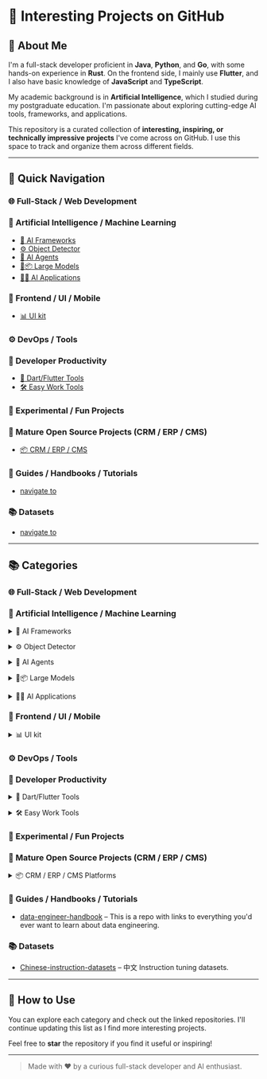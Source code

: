 # 🚀 Interesting Projects on GitHub

## 👋 About Me

I'm a full-stack developer proficient in **Java**, **Python**, and **Go**, with some hands-on experience in **Rust**. On the frontend side, I mainly use **Flutter**, and I also have basic knowledge of **JavaScript** and **TypeScript**.

My academic background is in **Artificial Intelligence**, which I studied during my postgraduate education. I'm passionate about exploring cutting-edge AI tools, frameworks, and applications.

This repository is a curated collection of **interesting, inspiring, or technically impressive projects** I've come across on GitHub. I use this space to track and organize them across different fields.

---

## 🔗 Quick Navigation

### 🌐 Full-Stack / Web Development
### 🤖 Artificial Intelligence / Machine Learning
- [🧱 AI Frameworks](#ai-frameworks)
- [⚙️ Object Detector](#object-detector)
- [🧠 AI Agents](#ai-agents)
- [🧠📦 Large Models](#large-models)
- [🤖📱 AI Applications](#ai-applications)
### 📱 Frontend / UI / Mobile
- [📊 UI kit](#ui)
### ⚙️ DevOps / Tools
### 🧰 Developer Productivity
- [🦋 Dart/Flutter Tools](#dart-tools)
- [🛠️ Easy Work Tools](#easy-work-tools)
### 🧪 Experimental / Fun Projects
### 🏢 Mature Open Source Projects (CRM / ERP / CMS)
- [📦 CRM / ERP / CMS](#crm--erp--cms)
### 📘 Guides / Handbooks / Tutorials
- [navigate to](#books)
### 📚 Datasets
- [navigate to](#datasets)

---

## 📚 Categories

### 🌐 Full-Stack / Web Development

<!-- - Java Web Frameworks (e.g., Spring Boot, backend scaffolds)
- Python Web Tools (e.g., FastAPI, Flask extensions)
- Go Web Projects (e.g., Gin, Fiber starters)
- Full-stack Boilerplates (Java + Vue, Go + React, etc.) -->

### 🤖 Artificial Intelligence / Machine Learning

<!-- - Model Implementations (e.g., YOLO, LLMs, Transformers)
- AI Frameworks and Libraries (e.g., PyTorch, Hugging Face, ONNX)
- Prompt Engineering / AI Agents (LangChain, AutoGPT, etc.)
- Research Projects and Papers with Code -->


<a name="ai-frameworks"></a>
<details>
  <summary>🧱 AI Frameworks</summary>

  - [MNN](https://github.com/alibaba/MNN) – MNN is a blazing fast, lightweight deep learning framework, battle-tested by business-critical use cases in Alibaba.

</details>

<a name="object-detector"></a>
<details>
  <summary>⚙️ Object Detector</summary>

  - [D-FINE](https://github.com/Peterande/D-FINE) – D-FINE is a powerful real-time object detector that redefines the bounding box regression task in DETRs as Fine-grained Distribution Refinement (FDR) and introduces Global Optimal Localization Self-Distillation (GO-LSD), achieving outstanding performance without introducing additional inference and training costs.
  - [Rex-Thinker](https://github.com/IDEA-Research/Rex-Thinker) – Rex-Thinker: Grounded Object Refering via Chain-of-Thought Reasoning.

</details>

<a name="ai-agents"></a>
<details>
  <summary>🧠 AI Agents</summary>

  - [gemini-cli](https://github.com/google-gemini/gemini-cli) – An open-source AI agent that brings the power of Gemini directly into your terminal.
  - [n8n](https://github.com/n8n-io/n8n) - Fair-code workflow automation platform with native AI capabilities. Combine visual building with custom code, self-host or cloud, 400+ integrations.
  - [openai-cs-agents-demo](https://github.com/openai/openai-cs-agents-demo) - Demo of a customer service use case implemented with the OpenAI Agents SDK
  - [agents-towards-production](https://github.com/NirDiamant/agents-towards-production) - This repository delivers end-to-end, code-first tutorials covering every layer of production-grade GenAI agents, guiding you from spark to scale with proven patterns and reusable blueprints for real-world launches.

</details>

<a name="large-models"></a>
<details>
  <summary>🧠📦 Large Models</summary>

  - [KnowCoder](https://github.com/ICT-GoKnow/KnowCoder) – Official Repo of paper "KnowCoder: Coding Structured Knowledge into LLMs for Universal Information Extraction". In the paper, we propose KnowCoder, the most powerful large language model so far for universal information extraction.
  - [OmniGen2](https://github.com/VectorSpaceLab/OmniGen2) - OmniGen2: Exploration to Advanced Multimodal Generation.

</details>

<a name="ai-applications"></a>
<details>
  <summary>🤖📱 AI Applications</summary>

  - [VideoChat](https://github.com/Henry-23/VideoChat) – 实时语音交互数字人，支持端到端语音方案（GLM-4-Voice - THG）和级联方案（ASR-LLM-TTS-THG）。可自定义形象与音色，无须训练，支持音色克隆，首包延迟低至3s。Real-time voice interactive digital human, supporting end-to-end voice solutions (GLM-4-Voice - THG) and cascaded solutions (ASR-LLM-TTS-THG). Customizable appearance and voice, supporting voice cloning, with initial package delay as low as 3s.
  - [echomimic_v2](https://github.com/antgroup/echomimic_v2) - [CVPR 2025] EchoMimicV2: Towards Striking, Simplified, and Semi-Body Human Animation
  - [Ultralight-Digital-Human](https://github.com/anliyuan/Ultralight-Digital-Human) - 一个超轻量级、可以在移动端实时运行的数字人模型
  - [DH_live](https://github.com/kleinlee/DH_live) - 每个人都能用的数字人
  - [LiveTalking](https://github.com/lipku/LiveTalking) - Real time interactive streaming digital human
  - [bisheng](https://github.com/dataelement/bisheng) - BISHENG is an open LLM devops platform for next generation Enterprise AI applications. Powerful and comprehensive features include: GenAI workflow, RAG, Agent, Unified model management, Evaluation, SFT, Dataset Management, Enterprise-level System Management, Observability and more.

</details>

### 📱 Frontend / UI / Mobile

<!-- - Flutter Widgets and Libraries
- UI Frameworks (React, Vue, Svelte)
- Design Systems / UI Kits / Animations -->

<a name="ui"></a>
<details>
  <summary>📊 UI kit</summary>

  - [fluentui-system-icons](https://github.com/microsoft/fluentui-system-icons) – Fluent System Icons are a collection of familiar, friendly and modern icons from Microsoft.

</details>


### ⚙️ DevOps / Tools

<!-- - CI/CD Templates (GitHub Actions, Docker Compose)
- Developer Tools (linters, formatters, CLI utilities)
- Containerization / Deployment Repos -->

### 🧰 Developer Productivity

<!-- - Terminal Tools / CLI Applications
- VS Code Extensions / IDE Enhancements
- Documentation Tools (e.g., Docusaurus, mkdocs) -->
<a name="dart-tools"></a>
<details>
  <summary>🦋 Dart/Flutter Tools</summary>

  - [layerlens](https://github.com/polina-c/layerlens) – Keep your code well structured.

</details>

<a name="easy-work-tools"></a>
<details>
  <summary>🛠️ Easy Work Tools</summary>

  - [mermaid](https://github.com/mermaid-js/mermaid) – Generation of diagrams like flowcharts or sequence diagrams from text in a similar manner as markdown.

</details>

### 🧪 Experimental / Fun Projects

<!-- - Creative or Side Projects
- Game Development and Visual Demos
- Rust Playgrounds and Systems Projects -->


### 🏢 Mature Open Source Projects (CRM / ERP / CMS)

<!-- - Fully-featured open-source systems
- CRM / ERP platforms
- CMS and headless CMS
- Low-code / no-code builders -->

<a name="crm--erp--cms"></a>
<details>
  <summary>📦 CRM / ERP / CMS Platforms</summary>

  - [twenty](https://github.com/twentyhq/twenty) – Building a modern alternative to Salesforce, powered by the community.

</details>

<a name="books"></a>
### 📘 Guides / Handbooks / Tutorials
- [data-engineer-handbook](https://github.com/DataExpert-io/data-engineer-handbook) – This is a repo with links to everything you'd ever want to learn about data engineering.

<a name="datasets"></a>
### 📚 Datasets
- [Chinese-instruction-datasets](https://github.com/xv44586/Chinese-instruction-datasets) – 中文 Instruction tuning datasets.

---

## 📝 How to Use

You can explore each category and check out the linked repositories. I'll continue updating this list as I find more interesting projects.

Feel free to **star** the repository if you find it useful or inspiring!

---

> Made with ❤️ by a curious full-stack developer and AI enthusiast.
